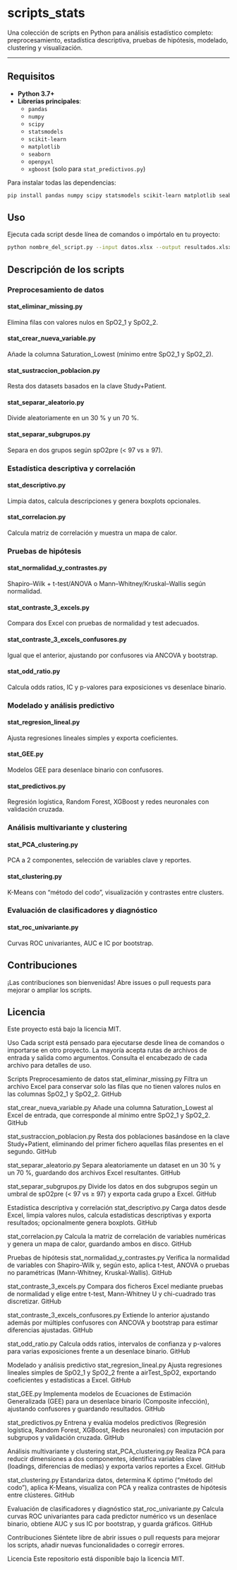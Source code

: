 # scripts_stats

Una colección de scripts en Python para análisis estadístico completo: preprocesamiento, estadística descriptiva, pruebas de hipótesis, modelado, clustering y visualización.

---

## Requisitos

- **Python 3.7+**  
- **Librerías principales**:
  - `pandas`
  - `numpy`
  - `scipy`
  - `statsmodels`
  - `scikit-learn`
  - `matplotlib`
  - `seaborn`
  - `openpyxl`
  - `xgboost` (solo para `stat_predictivos.py`)

Para instalar todas las dependencias:
```bash
pip install pandas numpy scipy statsmodels scikit-learn matplotlib seaborn openpyxl xgboost

```

## Uso
Ejecuta cada script desde línea de comandos o impórtalo en tu proyecto:

```bash
python nombre_del_script.py --input datos.xlsx --output resultados.xlsx
```

## Descripción de los scripts
### Preprocesamiento de datos

#### stat_eliminar_missing.py
Elimina filas con valores nulos en SpO2_1 y SpO2_2.

#### stat_crear_nueva_variable.py
Añade la columna Saturation_Lowest (mínimo entre SpO2_1 y SpO2_2).

#### stat_sustraccion_poblacion.py
Resta dos datasets basados en la clave Study+Patient.

#### stat_separar_aleatorio.py
Divide aleatoriamente en un 30 % y un 70 %.

#### stat_separar_subgrupos.py
Separa en dos grupos según spO2pre (< 97 vs ≥ 97).

### Estadística descriptiva y correlación

#### stat_descriptivo.py
Limpia datos, calcula descripciones y genera boxplots opcionales.

#### stat_correlacion.py
Calcula matriz de correlación y muestra un mapa de calor.

### Pruebas de hipótesis

#### stat_normalidad_y_contrastes.py
Shapiro–Wilk + t-test/ANOVA o Mann–Whitney/Kruskal–Wallis según normalidad.

#### stat_contraste_3_excels.py
Compara dos Excel con pruebas de normalidad y test adecuados.

#### stat_contraste_3_excels_confusores.py
Igual que el anterior, ajustando por confusores via ANCOVA y bootstrap.

#### stat_odd_ratio.py
Calcula odds ratios, IC y p-valores para exposiciones vs desenlace binario.

### Modelado y análisis predictivo

#### stat_regresion_lineal.py
Ajusta regresiones lineales simples y exporta coeficientes.

#### stat_GEE.py
Modelos GEE para desenlace binario con confusores.

#### stat_predictivos.py
Regresión logística, Random Forest, XGBoost y redes neuronales con validación cruzada.

### Análisis multivariante y clustering

#### stat_PCA_clustering.py
PCA a 2 componentes, selección de variables clave y reportes.

#### stat_clustering.py
K-Means con “método del codo”, visualización y contrastes entre clusters.

### Evaluación de clasificadores y diagnóstico

#### stat_roc_univariante.py
Curvas ROC univariantes, AUC e IC por bootstrap.

## Contribuciones
¡Las contribuciones son bienvenidas! Abre issues o pull requests para mejorar o ampliar los scripts.

## Licencia
Este proyecto está bajo la licencia MIT.









Uso
Cada script está pensado para ejecutarse desde línea de comandos o importarse en otro proyecto. La mayoría acepta rutas de archivos de entrada y salida como argumentos. Consulta el encabezado de cada archivo para detalles de uso.

Scripts
Preprocesamiento de datos
stat_eliminar_missing.py
Filtra un archivo Excel para conservar solo las filas que no tienen valores nulos en las columnas SpO2_1 y SpO2_2. 
GitHub

stat_crear_nueva_variable.py
Añade una columna Saturation_Lowest al Excel de entrada, que corresponde al mínimo entre SpO2_1 y SpO2_2. 
GitHub

stat_sustraccion_poblacion.py
Resta dos poblaciones basándose en la clave Study+Patient, eliminando del primer fichero aquellas filas presentes en el segundo. 
GitHub

stat_separar_aleatorio.py
Separa aleatoriamente un dataset en un 30 % y un 70 %, guardando dos archivos Excel resultantes. 
GitHub

stat_separar_subgrupos.py
Divide los datos en dos subgrupos según un umbral de spO2pre (< 97 vs ≥ 97) y exporta cada grupo a Excel. 
GitHub

Estadística descriptiva y correlación
stat_descriptivo.py
Carga datos desde Excel, limpia valores nulos, calcula estadísticas descriptivas y exporta resultados; opcionalmente genera boxplots. 
GitHub

stat_correlacion.py
Calcula la matriz de correlación de variables numéricas y genera un mapa de calor, guardando ambos en disco. 
GitHub

Pruebas de hipótesis
stat_normalidad_y_contrastes.py
Verifica la normalidad de variables con Shapiro-Wilk y, según esto, aplica t-test, ANOVA o pruebas no paramétricas (Mann-Whitney, Kruskal-Wallis). 
GitHub

stat_contraste_3_excels.py
Compara dos ficheros Excel mediante pruebas de normalidad y elige entre t-test, Mann-Whitney U y chi-cuadrado tras discretizar. 
GitHub

stat_contraste_3_excels_confusores.py
Extiende lo anterior ajustando además por múltiples confusores con ANCOVA y bootstrap para estimar diferencias ajustadas. 
GitHub

stat_odd_ratio.py
Calcula odds ratios, intervalos de confianza y p-valores para varias exposiciones frente a un desenlace binario. 
GitHub

Modelado y análisis predictivo
stat_regresion_lineal.py
Ajusta regresiones lineales simples de SpO2_1 y SpO2_2 frente a airTest_SpO2, exportando coeficientes y estadísticas a Excel. 
GitHub

stat_GEE.py
Implementa modelos de Ecuaciones de Estimación Generalizada (GEE) para un desenlace binario (Composite infección), ajustando confusores y guardando resultados. 
GitHub

stat_predictivos.py
Entrena y evalúa modelos predictivos (Regresión logística, Random Forest, XGBoost, Redes neuronales) con imputación por subgrupos y validación cruzada. 
GitHub

Análisis multivariante y clustering
stat_PCA_clustering.py
Realiza PCA para reducir dimensiones a dos componentes, identifica variables clave (loadings, diferencias de medias) y exporta varios reportes a Excel. 
GitHub

stat_clustering.py
Estandariza datos, determina K óptimo (“método del codo”), aplica K-Means, visualiza con PCA y realiza contrastes de hipótesis entre clústeres. 
GitHub

Evaluación de clasificadores y diagnóstico
stat_roc_univariante.py
Calcula curvas ROC univariantes para cada predictor numérico vs un desenlace binario, obtiene AUC y sus IC por bootstrap, y guarda gráficos. 
GitHub

Contribuciones
Siéntete libre de abrir issues o pull requests para mejorar los scripts, añadir nuevas funcionalidades o corregir errores.

Licencia
Este repositorio está disponible bajo la licencia MIT.

